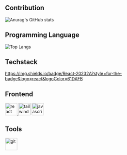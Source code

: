 ## Contribution
![Anurag's GitHub stats](https://github-readme-stats.vercel.app/api?username=9thanaphat&theme=tokyonight&show_icons=true)<br>
## Programming Language
![Top Langs](https://github-readme-stats.vercel.app/api/top-langs/?username=9thanaphat&theme=tokyonight&hide=roff)<br>
## Techstack
https://img.shields.io/badge/React-20232A?style=for-the-badge&logo=react&logoColor=61DAFB
## Frontend
<a href="https://developer.mozilla.org/en-US/docs/Web/react" target="_blank" rel="noreferrer"> <img src="https://skillicons.dev/icons?i=react" alt="react" width="40" height="40"/> </a>
<a href="https://developer.mozilla.org/en-US/docs/Web/tailwind" target="_blank" rel="noreferrer"> <img src="https://skillicons.dev/icons?i=tailwind" alt="tailwind" width="40" height="40"/></a>
<a href="https://developer.mozilla.org/en-US/docs/Web/javascript" target="_blank" rel="noreferrer"> <img src="https://skillicons.dev/icons?i=js" alt="javascript" width="40" height="40"/></a></p>
## Tools
<p align="left"> <a href="https://developer.mozilla.org/en-US/docs/Web/git" target="_blank" rel="noreferrer"> <img src="https://skillicons.dev/icons?i=git" alt="git" width="40" height="40"/> </a></p>
